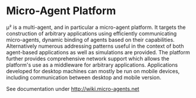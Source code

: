 # Micro-Agent Platform

µ² is a multi-agent, and in particular a micro-agent platform. It targets the construction of arbitrary applications using efficiently communicating micro-agents, dynamic binding of agents based on their capabilities. Alternatively numerous addressing patterns useful in the context of both agent-based applications as well as simulations are provided. The platform further provides comprehensive network support which allows the platform's use as a middleware for arbitrary applications. Applications developed for desktop machines can mostly be run on mobile devices, including communication between desktop and mobile version.

See documentation under http://wiki.micro-agents.net


